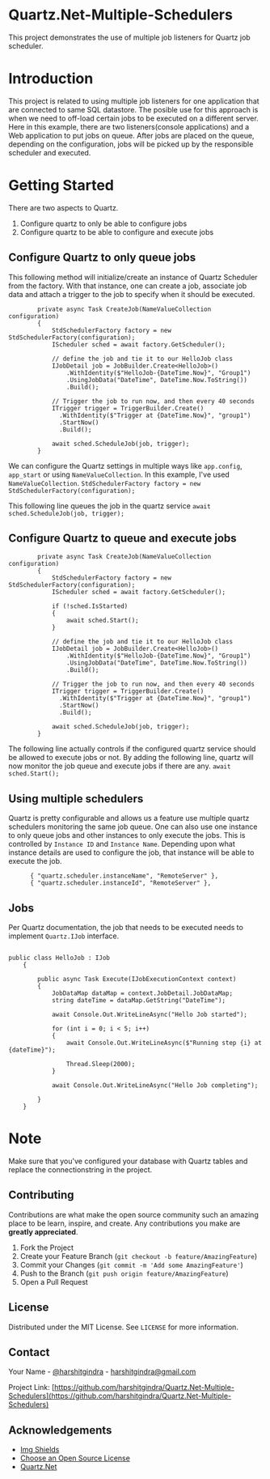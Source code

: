 # Quartz.Net-Multiple-Schedulers
This project demonstrates the use of multiple job listeners for Quartz job scheduler.

# Introduction
This project is related to using multiple job listeners for one application that are connected to same SQL datastore. The posible use for this approach is when we need to off-load certain jobs to be executed on a different server. Here in this example, there are two listeners(console applications) and a Web application to put jobs on queue. After jobs are placed on the queue, depending on the configuration, jobs will be picked up by the responsible scheduler and executed.

# Getting Started
There are two aspects to Quartz.
1. Configure quartz to only be able to configure jobs 
2. Configure quartz to be able to configure and execute jobs

## Configure Quartz to only queue jobs
This following method will initialize/create an instance of Quartz Scheduler from the factory. With that instance, one can create a job, associate job data and attach a trigger to the job to specify when it should be executed. 
```
        private async Task CreateJob(NameValueCollection configuration)
        {
            StdSchedulerFactory factory = new StdSchedulerFactory(configuration);
            IScheduler sched = await factory.GetScheduler();

            // define the job and tie it to our HelloJob class
            IJobDetail job = JobBuilder.Create<HelloJob>()
                .WithIdentity($"HelloJob-{DateTime.Now}", "Group1")
                .UsingJobData("DateTime", DateTime.Now.ToString())
                .Build();

            // Trigger the job to run now, and then every 40 seconds
            ITrigger trigger = TriggerBuilder.Create()
              .WithIdentity($"Trigger at {DateTime.Now}", "group1")
              .StartNow()
              .Build();

            await sched.ScheduleJob(job, trigger);
        }
```
We can configure the Quartz settings in multiple ways like `app.config`, `app_start` or using `NameValueCollection`. In this example, I've used `NameValueCollection`.
`StdSchedulerFactory factory = new StdSchedulerFactory(configuration);`

This following line queues the job in the quartz service
`await sched.ScheduleJob(job, trigger);`

## Configure Quartz to queue and execute jobs

```
        private async Task CreateJob(NameValueCollection configuration)
        {
            StdSchedulerFactory factory = new StdSchedulerFactory(configuration);
            IScheduler sched = await factory.GetScheduler();
            
            if (!sched.IsStarted)
            {
                await sched.Start();
            }

            // define the job and tie it to our HelloJob class
            IJobDetail job = JobBuilder.Create<HelloJob>()
                .WithIdentity($"HelloJob-{DateTime.Now}", "Group1")
                .UsingJobData("DateTime", DateTime.Now.ToString())
                .Build();

            // Trigger the job to run now, and then every 40 seconds
            ITrigger trigger = TriggerBuilder.Create()
              .WithIdentity($"Trigger at {DateTime.Now}", "group1")
              .StartNow()
              .Build();

            await sched.ScheduleJob(job, trigger);
        }
```

The following line actually controls if the configured quartz service should be allowed to execute jobs or not. By adding the following line, quartz will now monitor the job queue and execute jobs if there are any.
`await sched.Start();`

## Using multiple schedulers
Quartz is pretty configurable and allows us a feature use multiple quartz schedulers monitoring the same job queue. One can also use one instance to only queue jobs and other instances to only execute the jobs. This is controlled by `Instance ID` and `Instance Name`. Depending upon what instance details are used to configure the job, that instance will be able to execute the job.

```
      { "quartz.scheduler.instanceName", "RemoteServer" },
      { "quartz.scheduler.instanceId", "RemoteServer" },
```

## Jobs
Per Quartz documentation, the job that needs to be executed needs to implement `Quartz.IJob` interface.


```

public class HelloJob : IJob
    {

        public async Task Execute(IJobExecutionContext context)
        {
            JobDataMap dataMap = context.JobDetail.JobDataMap;
            string dateTime = dataMap.GetString("DateTime");

            await Console.Out.WriteLineAsync("Hello Job started");

            for (int i = 0; i < 5; i++)
            {
                await Console.Out.WriteLineAsync($"Running step {i} at {dateTime}");

                Thread.Sleep(2000);
            }

            await Console.Out.WriteLineAsync("Hello Job completing");

        }
    }
```

# Note
Make sure that you've configured your database with Quartz tables and replace the connectionstring in the project. 

<!-- CONTRIBUTING -->
## Contributing

Contributions are what make the open source community such an amazing place to be learn, inspire, and create. Any contributions you make are **greatly appreciated**.

1. Fork the Project
2. Create your Feature Branch (`git checkout -b feature/AmazingFeature`)
3. Commit your Changes (`git commit -m 'Add some AmazingFeature'`)
4. Push to the Branch (`git push origin feature/AmazingFeature`)
5. Open a Pull Request



<!-- LICENSE -->
## License

Distributed under the MIT License. See `LICENSE` for more information.


<!-- CONTACT -->
## Contact

Your Name - [@harshitgindra](https://twitter.com/harshitgindra) - harshitgindra@gmail.com

Project Link: [https://github.com/harshitgindra/Quartz.Net-Multiple-Schedulers](https://github.com/harshitgindra/Quartz.Net-Multiple-Schedulers)

<!-- ACKNOWLEDGEMENTS -->
## Acknowledgements
* [Img Shields](https://shields.io)
* [Choose an Open Source License](https://choosealicense.com)
* [Quartz.Net](https://www.quartz-scheduler.net)
